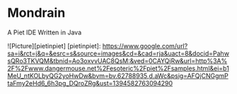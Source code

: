 Mondrain
========

A Piet IDE Written in Java

![Picture][pietinpiet]
[pietinpiet]: https://www.google.com/url?sa=i&rct=j&q=&esrc=s&source=images&cd=&cad=rja&uact=8&docid=PahwsQRo3TKVQM&tbnid=Ao3oxvvUAC8QsM:&ved=0CAYQjRw&url=http%3A%2F%2Fwww.dangermouse.net%2Fesoteric%2Fpiet%2Fsamples.html&ei=b1MeU_ntKOLbyQG2yoHwDw&bvm=bv.62788935,d.aWc&psig=AFQjCNGgmPtaFmy2eHd6_6h3pg_DQroZRg&ust=1394582763094290
